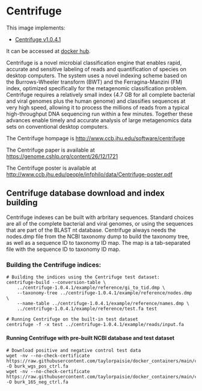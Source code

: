 # Centrifuge

This image implements:
* [Centrifuge v1.0.4.1](ttps://github.com/DaehwanKimLab/centrifuge)

It can be accessed at [docker hub](https://hub.docker.com/u/tpaisie).

Centrifuge is a novel microbial classification engine that enables rapid, accurate and sensitive labeling of reads and quantification of species on desktop computers. The system uses a novel indexing scheme based on the Burrows-Wheeler transform (BWT) and the Ferragina-Manzini (FM) index, optimized specifically for the metagenomic classification problem. Centrifuge requires a relatively small index (4.7 GB for all complete bacterial and viral genomes plus the human genome) and classifies sequences at very high speed, allowing it to process the millions of reads from a typical high-throughput DNA sequencing run within a few minutes. Together these advances enable timely and accurate analysis of large metagenomics data sets on conventional desktop computers.

The Centrifuge hompage is http://www.ccb.jhu.edu/software/centrifuge

The Centrifuge paper is available at https://genome.cshlp.org/content/26/12/1721

The Centrifuge poster is available at http://www.ccb.jhu.edu/people/infphilo/data/Centrifuge-poster.pdf


## Centrifuge database download and index building

Centrifuge indexes can be built with arbritary sequences. Standard choices are all of the complete bacterial and viral genomes, or using the sequences that are part of the BLAST nt database. Centrifuge always needs the nodes.dmp file from the NCBI taxonomy dump to build the taxonomy tree, as well as a sequence ID to taxonomy ID map. The map is a tab-separated file with the sequence ID to taxonomy ID map.


### Building the Centrifuge indices:
```
# Building the indices using the Centrifuge test dataset:
centrifuge-build --conversion-table \
    ../centrifuge-1.0.4.1/example/reference/gi_to_tid.dmp \
    --taxonomy-tree ../centrifuge-1.0.4.1/example/reference/nodes.dmp \
    --name-table ../centrifuge-1.0.4.1/example/reference/names.dmp \
    ../centrifuge-1.0.4.1/example/reference/test.fa test

# Running Centrifuge on the built-in test dataset 
centrifuge -f -x test ../centrifuge-1.0.4.1/example/reads/input.fa
```

#### Running Centrifuge with pre-built NCBI database and test dataset
```
# Download positive and negative control test data
wget -nv --no-check-certificate https://raw.githubusercontent.com/taylorpaisie/docker_containers/main/checkm2/1.0.2/burk_wgs.fa -O burk_wgs_pos_ctrl.fa
wget -nv --no-check-certificate https://raw.githubusercontent.com/taylorpaisie/docker_containers/main/checkm2/1.0.2/burk_16S.fa -O burk_16S_neg_ctrl.fa

```
